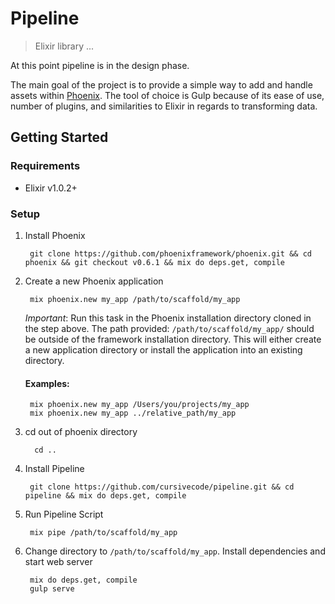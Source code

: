 # Pipeline
> Elixir library ...

At this point pipeline is in the design phase.

The main goal of the project is to provide a simple way to add and handle assets within [Phoenix]("https://github.com/phoenixframework/phoenix").  The tool of choice is Gulp because of its ease of use, number of plugins, and similarities to Elixir in regards to transforming data.

## Getting Started

### Requirements

- Elixir v1.0.2+

### Setup

1. Install Phoenix

        git clone https://github.com/phoenixframework/phoenix.git && cd phoenix && git checkout v0.6.1 && mix do deps.get, compile


2. Create a new Phoenix application

        mix phoenix.new my_app /path/to/scaffold/my_app

    *Important*: Run this task in the Phoenix installation directory cloned in the step above. The path provided: `/path/to/scaffold/my_app/` should be outside of the framework installation directory. This will either create a new application directory or install the application into an existing directory.

    #### Examples:
        mix phoenix.new my_app /Users/you/projects/my_app
        mix phoenix.new my_app ../relative_path/my_app

4. cd out of phoenix directory

         cd ..

3. Install Pipeline

        git clone https://github.com/cursivecode/pipeline.git && cd pipeline && mix do deps.get, compile

4. Run Pipeline Script

        mix pipe /path/to/scaffold/my_app

5. Change directory to `/path/to/scaffold/my_app`. Install dependencies and start web server

        mix do deps.get, compile
        gulp serve
